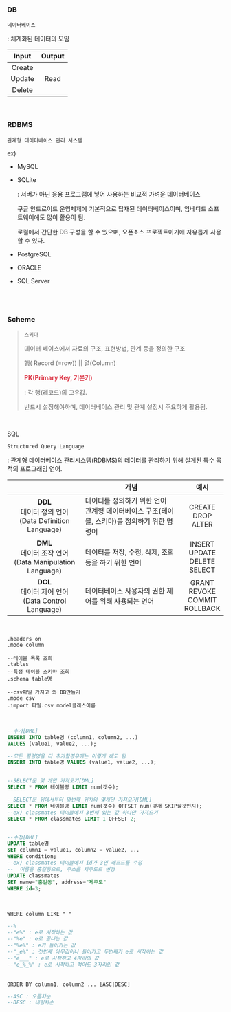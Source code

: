 ### DB

`데이터베이스`

 : 체계화된 데이터의 모임

| Input  | Output |
| :----: | :----: |
| Create |        |
| Update |  Read  |
| Delete |        |

<br>

### RDBMS

`관계형 데이터베이스 관리 시스템`

ex)

- MySQL

- SQLite

  : 서버가 아닌 응용 프로그램에 넣어 사용하는 비교적 가벼운 데이터베이스

  구글 안드로이드 운영체제에 기본적으로 탑재된 데이터베이스이며, 임베디드 소프트웨어에도 많이 활용이 됨.

  로컬에서 간단한 DB 구성을 할 수 있으며, 오픈소스 프로젝트이기에 자유롭게 사용할 수 있다.

- PostgreSQL

- ORACLE

- SQL Server

<br>

<br>

### Scheme

> `스키마`
>
> 데이터 베이스에서 자료의 구조, 표현방법, 관계 등을 정의한 구조
>
> 행( Record (=row)) || 열(Column)
>
> <span style="color:#dc3545;font-weight:bold">PK(Primary Key, 기본키)</span>
>
>  : 각 행(레코드)의 고유값.
>
> 반드시 설정해야하며, 데이터베이스 관리 및 관계 설정시 주요하게 활용됨.

<br>

SQL

`Structured Query Language`

 : 관계형 데이터베이스 관리시스템(RDBMS)의 데이터를 관리하기 위해 설계된 특수 목적의 프로그래밍 언어.

|                                                              | 개념                                                         |                    예시                     |
| :----------------------------------------------------------: | ------------------------------------------------------------ | :-----------------------------------------: |
| **DDL**<br />데이터 정의 언어<br />(Data Definition Language) | 데이터를 정의하기 위한 언어<br />관계형 데이터베이스 구조(테이블, 스키마)를 정의하기 위한 명령어 |         CREATE<br />DROP<br />ALTER         |
| **DML**<br />데이터 조작 언어<br />(Data Manipulation Language) | 데이터를 저장, 수정, 삭제, 조회 등을 하기 위한 언어          | INSERT<br />UPDATE<br />DELETE<br />SELECT  |
|  **DCL**<br />데이터 제어 언어<br />(Data Control Language)  | 데이터베이스 사용자의 권한 제어를 위해 사용되는 언어         | GRANT<br />REVOKE<br />COMMIT<br />ROLLBACK |

<br>

```sqlite
.headers on
.mode column

--테이블 목록 조회
.tables
--특정 테이블 스키마 조회
.schema table명

--csv파일 가지고 와 DB만들기
.mode csv
.import 파일.csv model클래스이름
```

<br>

```sql
--추가[DML]
INSERT INTO table명 (column1, column2, ...)
VALUES (value1, value2, ...);

--모든 컬럼명을 다 추가할경우에는 이렇게 해도 됨
INSERT INTO table명 VALUES (value1, value2, ...);


--SELECT문 몇 개만 가져오기[DML]
SELECT * FROM 테이블명 LIMIT num(갯수);

--SELECT문 위에서부터 몇번째 위치의 몇개만 가져오기[DML]
SELECT * FROM 테이블명 LIMIT num(갯수) OFFSET num(몇개 SKIP할것인지);
--ex) classmates 테이블에서 3번째 있는 값 하나만 가져오기
SELECT * FROM classmates LIMIT 1 OFFSET 2;


--수정[DML]
UPDATE table명
SET column1 = value1, column2 = value2, ...
WHERE condition;
--ex) classmates 테이블에서 id가 3인 레코드를 수정
--	이름을 홍길동으로, 주소를 제주도로 변경
UPDATE classmates
SET name="홍길동", address="제주도"
WHERE id=3;
```

<br>

`WHERE column LIKE " "`

```sql
--%
--"e%" : e로 시작하는 값
--"%e" : e로 끝나는 값
--"%e%" : e가 들어가는 값
--"_e%" : 첫번째 아무값이나 들어가고 두번째가 e로 시작하는 값
--"e___" : e로 시작하고 4자리의 값
--"e_%_%" : e로 시작하고 적어도 3자리인 값
```

<br>`ORDER BY column1, column2 ... [ASC|DESC]`

```sql
--ASC : 오름차순
--DESC : 내림차순
```

